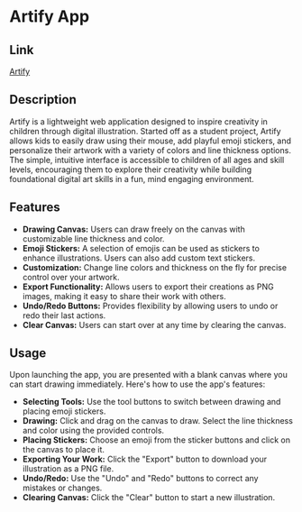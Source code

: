 # Artify App
## Link
[Artify](https://ppuckdee.github.io/Artify/)

## Description

Artify is a lightweight web application designed to inspire creativity in children through digital illustration. Started off as a student project, Artify allows kids to easily draw using their mouse, add playful emoji stickers, and personalize their artwork with a variety of colors and line thickness options. The simple, intuitive interface is accessible to children of all ages and skill levels, encouraging them to explore their creativity while building foundational digital art skills in a fun, mind engaging environment.

## Features

- **Drawing Canvas:** Users can draw freely on the canvas with customizable line thickness and color.
- **Emoji Stickers:** A selection of emojis can be used as stickers to enhance illustrations. Users can also add custom text stickers.
- **Customization:** Change line colors and thickness on the fly for precise control over your artwork.
- **Export Functionality:** Allows users to export their creations as PNG images, making it easy to share their work with others.
- **Undo/Redo Buttons:** Provides flexibility by allowing users to undo or redo their last actions.
- **Clear Canvas:** Users can start over at any time by clearing the canvas.

## Usage

Upon launching the app, you are presented with a blank canvas where you can start drawing immediately. Here's how to use the app's features:

- **Selecting Tools:** Use the tool buttons to switch between drawing and placing emoji stickers.
- **Drawing:** Click and drag on the canvas to draw. Select the line thickness and color using the provided controls.
- **Placing Stickers:** Choose an emoji from the sticker buttons and click on the canvas to place it.
- **Exporting Your Work:** Click the "Export" button to download your illustration as a PNG file.
- **Undo/Redo:** Use the "Undo" and "Redo" buttons to correct any mistakes or changes.
- **Clearing Canvas:** Click the "Clear" button to start a new illustration.

